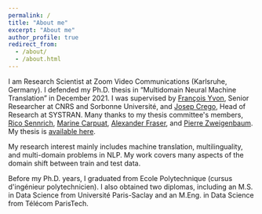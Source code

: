 ```yaml
---
permalink: /
title: "About me"
excerpt: "About me"
author_profile: true
redirect_from: 
  - /about/
  - /about.html
---
```

I am Research Scientist at Zoom Video Communications (Karlsruhe, Germany). I defended my Ph.D. thesis in “Multidomain Neural Machine Translation” in December 2021. I was supervised by [François Yvon](https://fyvo.github.io/?n=Site.Enseignement), Senior Researcher at CNRS and Sorbonne Université, and [Josep Crego](https://www.linkedin.com/in/josep-m-crego-790b6b3/?originalSubdomain=fr), Head of Research at SYSTRAN. Many thanks to my thesis committee's members, [Rico Sennrich](https://www.cl.uzh.ch/de/people/team/compling/sennrich.html), [Marine Carpuat](https://www.cs.umd.edu/~marine/), [Alexander Fraser](https://www.cis.lmu.de/~fraser/), and [Pierre Zweigenbaum](https://perso.limsi.fr/pz/). My thesis is [available here](https://tel.archives-ouvertes.fr/tel-03546910/).

My research interest mainly includes machine translation, multilinguality, and multi-domain problems in NLP. My work covers many aspects of the domain shift between train and test data.

Before my Ph.D. years, I graduated from Ecole Polytechnique (cursus d'ingénieur polytechnicien). I also obtained two diplomas, including an M.S. in Data Science from Université Paris-Saclay and an M.Eng. in Data Science from Télécom ParisTech.
